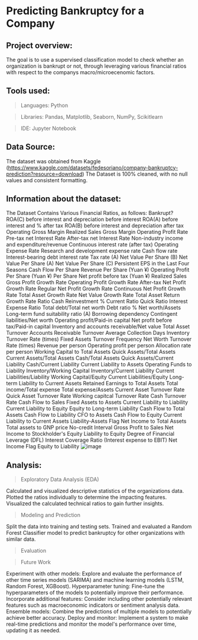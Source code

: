 # Predicting Bankruptcy for a Company

## Project overview:

The goal is to use a supervised classification model to check whether an organization is bankrupt or not, through leveraging various financial ratios with respect to the companys macro/microecenomic factors. 

## Tools used: 

>Languages: Python

>Libraries: Pandas, Matplotlib, Seaborn, NumPy, Scikitlearn

>IDE: Jupyter Notebook

## Data Source: 

The dataset was obtained from Kaggle (https://www.kaggle.com/datasets/fedesoriano/company-bankruptcy-prediction?resource=download)
The Dataset is 100% cleaned, with no null values and consistent formatting.

## Information about the dataset:

The Dataset Contains Various Financial Ratios, as follows:
Bankrupt?
ROA(C) before interest and depreciation before interest
ROA(A) before interest and % after tax
ROA(B) before interest and depreciation after tax
Operating Gross Margin
Realized Sales Gross Margin
Operating Profit Rate
Pre-tax net Interest Rate
After-tax net Interest Rate
Non-industry income and expenditure/revenue
Continuous interest rate (after tax)
Operating Expense Rate
Research and development expense rate
Cash flow rate
Interest-bearing debt interest rate
Tax rate (A)
Net Value Per Share (B)
Net Value Per Share (A)
Net Value Per Share (C)
Persistent EPS in the Last Four Seasons
Cash Flow Per Share
Revenue Per Share (Yuan ¥)
Operating Profit Per Share (Yuan ¥)
Per Share Net profit before tax (Yuan ¥)
Realized Sales Gross Profit Growth Rate
Operating Profit Growth Rate
After-tax Net Profit Growth Rate
Regular Net Profit Growth Rate
Continuous Net Profit Growth Rate
Total Asset Growth Rate
Net Value Growth Rate
Total Asset Return Growth Rate Ratio
Cash Reinvestment %
Current Ratio
Quick Ratio
Interest Expense Ratio
Total debt/Total net worth
Debt ratio %
Net worth/Assets
Long-term fund suitability ratio (A)
Borrowing dependency
Contingent liabilities/Net worth
Operating profit/Paid-in capital
Net profit before tax/Paid-in capital
Inventory and accounts receivable/Net value
Total Asset Turnover
Accounts Receivable Turnover
Average Collection Days
Inventory Turnover Rate (times)
Fixed Assets Turnover Frequency
Net Worth Turnover Rate (times)
Revenue per person
Operating profit per person
Allocation rate per person
Working Capital to Total Assets
Quick Assets/Total Assets
Current Assets/Total Assets
Cash/Total Assets
Quick Assets/Current Liability
Cash/Current Liability
Current Liability to Assets
Operating Funds to Liability
Inventory/Working Capital
Inventory/Current Liability
Current Liabilities/Liability
Working Capital/Equity
Current Liabilities/Equity
Long-term Liability to Current Assets
Retained Earnings to Total Assets
Total income/Total expense
Total expense/Assets
Current Asset Turnover Rate
Quick Asset Turnover Rate
Working capitcal Turnover Rate
Cash Turnover Rate
Cash Flow to Sales
Fixed Assets to Assets
Current Liability to Liability
Current Liability to Equity
Equity to Long-term Liability
Cash Flow to Total Assets
Cash Flow to Liability
CFO to Assets
Cash Flow to Equity
Current Liability to Current Assets
Liability-Assets Flag
Net Income to Total Assets
Total assets to GNP price
No-credit Interval
Gross Profit to Sales
Net Income to Stockholder's Equity
Liability to Equity
Degree of Financial Leverage (DFL)
Interest Coverage Ratio (Interest expense to EBIT)
Net Income Flag
Equity to Liability
![image](https://github.com/user-attachments/assets/23d6ec36-aefd-4401-8718-926ce03c5e5d)

 
## Analysis:

>Exploratory Data Analysis (EDA)

Calculated and visualized descriptive statistics of the organizations data.
Plotted the ratios individually to determine the impacting features.
Visualized the calculated technical ratios to gain further insights.

>Modeling and Prediction

Split the data into training and testing sets.
Trained and evaluated a Random Forest Classifier model to predict bankruptcy for other organizations with similar data.

>Evaluation


>Future Work

Experiment with other models: Explore and evaluate the performance of other time series models (SARIMA) and machine learning models (LSTM, Random Forest, XGBoost).
Hyperparameter tuning: Fine-tune the hyperparameters of the models to potentially improve their performance.
Incorporate additional features: Consider including other potentially relevant features such as macroeconomic indicators or sentiment analysis data.
Ensemble models: Combine the predictions of multiple models to potentially achieve better accuracy.
Deploy and monitor: Implement a system to make real-time predictions and monitor the model's performance over time, updating it as needed.
